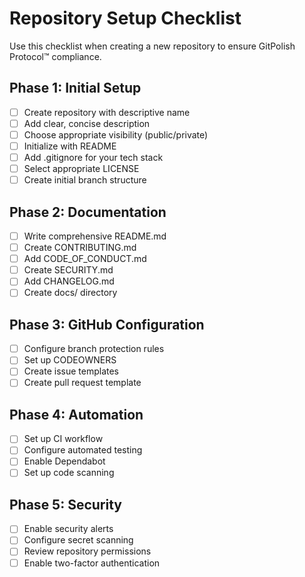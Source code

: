 # Repository Setup Checklist

Use this checklist when creating a new repository to ensure GitPolish Protocol™ compliance.

## Phase 1: Initial Setup

- [ ] Create repository with descriptive name
- [ ] Add clear, concise description
- [ ] Choose appropriate visibility (public/private)
- [ ] Initialize with README
- [ ] Add .gitignore for your tech stack
- [ ] Select appropriate LICENSE
- [ ] Create initial branch structure

## Phase 2: Documentation

- [ ] Write comprehensive README.md
- [ ] Create CONTRIBUTING.md
- [ ] Add CODE_OF_CONDUCT.md
- [ ] Create SECURITY.md
- [ ] Add CHANGELOG.md
- [ ] Create docs/ directory

## Phase 3: GitHub Configuration

- [ ] Configure branch protection rules
- [ ] Set up CODEOWNERS
- [ ] Create issue templates
- [ ] Create pull request template

## Phase 4: Automation

- [ ] Set up CI workflow
- [ ] Configure automated testing
- [ ] Enable Dependabot
- [ ] Set up code scanning

## Phase 5: Security

- [ ] Enable security alerts
- [ ] Configure secret scanning
- [ ] Review repository permissions
- [ ] Enable two-factor authentication
